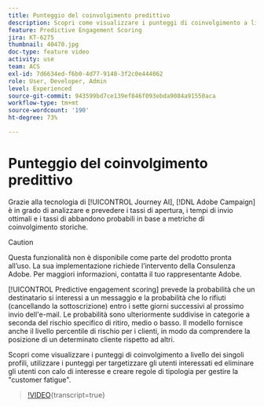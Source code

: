 ```yaml
---
title: Punteggio del coinvolgimento predittivo
description: Scopri come visualizzare i punteggi di coinvolgimento a livello dei singoli profili, utilizzare i punteggi per targetizzare gli utenti interessati ed eliminare gli utenti con calo di interesse e creare regole di tipologia per gestire la "customer fatigue".
feature: Predictive Engagement Scoring
jira: KT-6275
thumbnail: 40470.jpg
doc-type: feature video
activity: use
team: ACS
exl-id: 7d6634ed-f6b0-4d77-9148-3f2c0e444862
role: User, Developer, Admin
level: Experienced
source-git-commit: 943599bd7ce139ef846f093ebda9084a91550aca
workflow-type: tm+mt
source-wordcount: '190'
ht-degree: 73%

---
```


# Punteggio del coinvolgimento predittivo

Grazie alla tecnologia di [!UICONTROL Journey AI], [!DNL Adobe Campaign] è in grado di analizzare e prevedere i tassi di apertura, i tempi di invio ottimali e i tassi di abbandono probabili in base a metriche di coinvolgimento storiche.

>[!CAUTION]
>Questa funzionalità non è disponibile come parte del prodotto pronta all’uso. La sua implementazione richiede l’intervento della Consulenza Adobe. Per maggiori informazioni, contatta il tuo rappresentante Adobe.

[!UICONTROL Predictive engagement scoring] prevede la probabilità che un destinatario si interessi a un messaggio e la probabilità che lo rifiuti (cancellando la sottoscrizione) entro i sette giorni successivi al prossimo invio dell&#39;e-mail. Le probabilità sono ulteriormente suddivise in categorie a seconda del rischio specifico di ritiro, medio o basso. Il modello fornisce anche il livello percentile di rischio per i clienti, in modo da comprendere la posizione di un determinato cliente rispetto ad altri.

Scopri come visualizzare i punteggi di coinvolgimento a livello dei singoli profili, utilizzare i punteggi per targetizzare gli utenti interessati ed eliminare gli utenti con calo di interesse e creare regole di tipologia per gestire la &quot;customer fatigue&quot;.

>[!VIDEO](https://video.tv.adobe.com/v/40470?learn=on){transcript=true}
